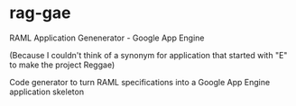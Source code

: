 rag-gae
=======

RAML Application Genenerator - Google App Engine

(Because I couldn't think of a synonym for application that started with "E" to make the project Reggae)

Code generator to turn RAML specifications into a Google App Engine application skeleton
